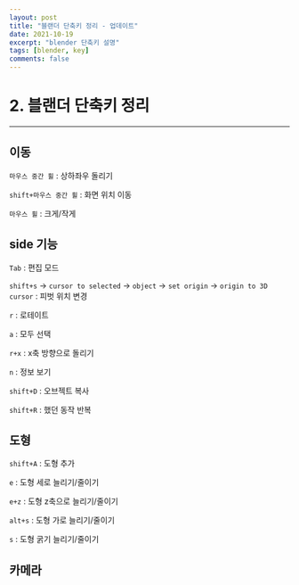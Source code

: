 ```yaml
---
layout: post
title: "블랜더 단축키 정리 - 업데이트"
date: 2021-10-19
excerpt: "blender 단축키 설명"
tags: [blender, key]
comments: false
---
```


# 2. 블랜더 단축키 정리

---

## 이동

`마우스 중간 휠` : 상하좌우 돌리기

`shift+마우스 중간 휠` : 화면 위치 이동

`마우스 휠` : 크게/작게

## side 기능

`Tab` : 편집 모드

`shift+s` → `cursor to selected` → `object` → `set origin` → `origin to 3D cursor` : 피벗 위치 변경

`r` : 로테이트

`a` : 모두 선택

`r+x` : x축 방향으로 돌리기

`n` : 정보 보기

`shift+D` : 오브젝트 복사

`shift+R` : 했던 동작 반복

## 도형

`shift+A` : 도형 추가

`e` : 도형 세로 늘리기/줄이기

`e+z` : 도형 z축으로 늘리기/줄이기

`alt+s` : 도형 가로 늘리기/줄이기

`s` : 도형 굵기 늘리기/줄이기

## 카메라
